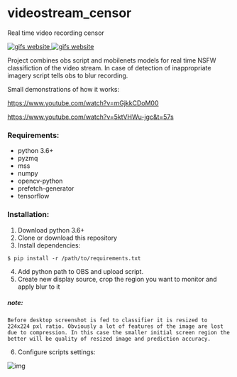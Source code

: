# videostream_censor
Real time video recording censor 


<a href="http://freegifmaker.me/images/2ewNE/"><img src="http://i.freegifmaker.me/1/5/5/1/5/1/15515155322964920.gif?1551515545" alt="gifs website"/> <a href="http://freegifmaker.me/images/2ewNK/"><img src="http://i.freegifmaker.me/1/5/5/1/5/1/15515157402964953.gif?1551515751" alt="gifs website"/></a>


Project combines obs script and mobilenets models for real time NSFW classifiction of the video stream.
In case of detection of inappropriate imagery script tells obs to blur recording.

Small demonstrations of how it works:

https://www.youtube.com/watch?v=mGjkkCDoM00

https://www.youtube.com/watch?v=5ktVHWu-jgc&t=57s

### Requirements:

- python 3.6+
- pyzmq
- mss
- numpy
- opencv-python
- prefetch-generator
- tensorflow

### Installation:

1. Download python 3.6+
2. Clone or download this repository
3. Install dependencies:

  `$ pip install -r /path/to/requirements.txt`
  
 4. Add python path to OBS and upload script.
 5. Create new display source, crop the region you want to monitor and apply blur to it
 
 ##### note: 
 `Before desktop screenshot is fed to classifier it is resized to 224x224 pxl ratio. Obviously a lot of features of
 the image are lost due to compression. In this case the smaller initial screen region the better will be quality of resized image
 and prediction accuracy.`
 
 6. Configure scripts settings:

![img](https://i.imgur.com/YbnOuvM.jpg)
 
